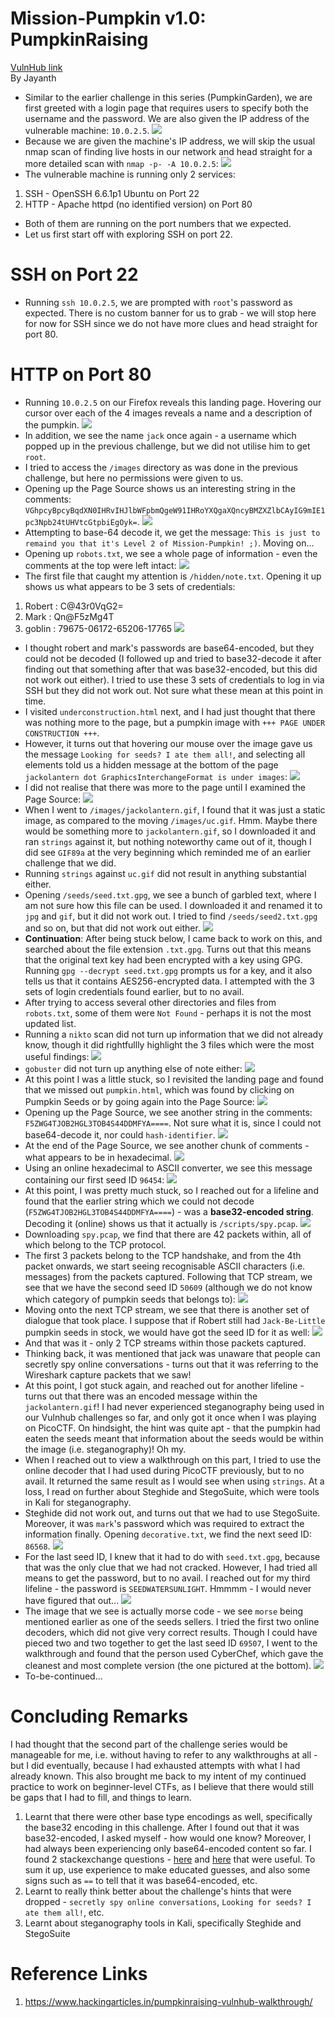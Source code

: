 # Mission-Pumpkin v1.0: PumpkinRaising
[VulnHub link](https://www.vulnhub.com/entry/mission-pumpkin-v10-pumpkinraising,324/)  
By Jayanth

* Similar to the earlier challenge in this series (PumpkinGarden), we are first greeted with a login page that requires users to specify both the username and the password. We are also given the IP address of the vulnerable machine: `10.0.2.5`.
![](/screenshots/pumpkinraising/loginInitial.jpg)
* Because we are given the machine's IP address, we will skip the usual nmap scan of finding live hosts in our network and head straight for a more detailed scan with `nmap -p- -A 10.0.2.5`:
![](/screenshots/pumpkinraising/hostFullScan.jpg)
* The vulnerable machine is running only 2 services:
1. SSH - OpenSSH 6.6.1p1 Ubuntu on Port 22
2. HTTP - Apache httpd (no identified version) on Port 80
* Both of them are running on the port numbers that we expected.
* Let us first start off with exploring SSH on port 22.

# SSH on Port 22
* Running `ssh 10.0.2.5`, we are prompted with `root`'s password as expected. There is no custom banner for us to grab - we will stop here for now for SSH since we do not have more clues and head straight for port 80.

# HTTP on Port 80
* Running `10.0.2.5` on our Firefox reveals this landing page. Hovering our cursor over each of the 4 images reveals a name and a description of the pumpkin.
![](/screenshots/pumpkinraising/siteLandingPage.jpg)
* In addition, we see the name `jack` once again - a username which popped up in the previous challenge, but we did not utilise him to get `root`.
* I tried to access the `/images` directory as was done in the previous challenge, but here no permissions were given to us.
* Opening up the Page Source shows us an interesting string in the comments: `VGhpcyBpcyBqdXN0IHRvIHJlbWFpbmQgeW91IHRoYXQgaXQncyBMZXZlbCAyIG9mIE1pc3Npb24tUHVtcGtpbiEgOyk=`.
![](/screenshots/pumpkinraising/siteLandingPageSource.jpg)
* Attempting to base-64 decode it, we get the message: `This is just to remaind you that it's Level 2 of Mission-Pumpkin! ;)`. Moving on...
* Opening up `robots.txt`, we see a whole page of information - even the comments at the top were left intact:
![](/screenshots/pumpkinraising/robotsTxt.jpg)
* The first file that caught my attention is `/hidden/note.txt`. Opening it up shows us what appears to be 3 sets of credentials:
1. Robert : C@43r0VqG2=
2. Mark : Qn@F5zMg4T
3. goblin : 79675-06172-65206-17765
![](/screenshots/pumpkinraising/hiddenNote.jpg)
* I thought robert and mark's passwords are base64-encoded, but they could not be decoded (I followed up and tried to base32-decode it after finding out that something after that was base32-encoded, but this did not work out either). I tried to use these 3 sets of credentials to log in via SSH but they did not work out. Not sure what these mean at this point in time.
* I visited `underconstruction.html` next, and I had just thought that there was nothing more to the page, but a pumpkin image with `+++ PAGE UNDER CONSTRUCTION +++`.
* However, it turns out that hovering our mouse over the image gave us the message `Looking for seeds? I ate them all!`, and selecting all elements told us a hidden message at the bottom of the page `jackolantern dot GraphicsInterchangeFormat is under images`:
![](/screenshots/pumpkinraising/constructionPage.jpg)
* I did not realise that there was more to the page until I examined the Page Source:
![](/screenshots/pumpkinraising/constructionPageSource.jpg)
* When I went to `/images/jackolantern.gif`, I found that it was just a static image, as compared to the moving `/images/uc.gif`. Hmm. Maybe there would be something more to `jackolantern.gif`, so I downloaded it and ran `strings` against it, but nothing noteworthy came out of it, though I did see `GIF89a` at the very beginning which reminded me of an earlier challenge that we did.
* Running `strings` against `uc.gif` did not result in anything substantial either.
* Opening `/seeds/seed.txt.gpg`, we see a bunch of garbled text, where I am not sure how this file can be used. I downloaded it and renamed it to `jpg` and `gif`, but it did not work out. I tried to find `/seeds/seed2.txt.gpg` and so on, but that did not work out either.
![](/screenshots/pumpkinraising/gpgFile.jpg)
* **Continuation**: After being stuck below, I came back to work on this, and searched about the file extension `.txt.gpg`. Turns out that this means that the original text key had been encrypted with a key using GPG. Running `gpg --decrypt seed.txt.gpg` prompts us for a key, and it also tells us that it contains AES256-encrypted data. I attempted with the 3 sets of login credentials found earlier, but to no avail.
* After trying to access several other directories and files from `robots.txt`, some of them were `Not Found` - perhaps it is not the most updated list.
* Running a `nikto` scan did not turn up information that we did not already know, though it did rightfullly highlight the 3 files which were the most useful findings:
![](/screenshots/pumpkinraising/niktoScan.jpg)
* `gobuster` did not turn up anything else of note either:
![](/screenshots/pumpkinraising/gobusterScan.jpg)
* At this point I was a little stuck, so I revisited the landing page and found that we missed out `pumpkin.html`, which was found by clicking on Pumpkin Seeds or by going again into the Page Source:
![](/screenshots/pumpkinraising/pumpkinHTML.jpg)
* Opening up the Page Source, we see another string in the comments: `F5ZWG4TJOB2HGL3TOB4S44DDMFYA====`. Not sure what it is, since I could not base64-decode it, nor could `hash-identifier`.
![](/screenshots/pumpkinraising/pumpkinHTMLSource1.jpg)
* At the end of the Page Source, we see another chunk of comments - what appears to be in hexadecimal.
![](/screenshots/pumpkinraising/pumpkinHTMLSource2.jpg)
* Using an online hexadecimal to ASCII converter, we see this message containing our first seed ID `96454`:
![](/screenshots/pumpkinraising/pumpkinHTMLHexToASCII.jpg)
* At this point, I was pretty much stuck, so I reached out for a lifeline and found that the earlier string which we could not decode (`F5ZWG4TJOB2HGL3TOB4S44DDMFYA====`) - was a **base32-encoded string**. Decoding it (online) shows us that it actually is `/scripts/spy.pcap`.
![](/screenshots/pumpkinraising/base32Decode.jpg)
* Downloading `spy.pcap`, we find that there are 42 packets within, all of which belong to the TCP protocol.
* The first 3 packets belong to the TCP handshake, and from the 4th packet onwards, we start seeing recognisable ASCII characters (i.e. messages) from the packets captured. Following that TCP stream, we see that we have the second seed ID `50609` (although we do not know which category of pumpkin seeds that belongs to):
![](/screenshots/pumpkinraising/wiresharkSeedId.jpg)
* Moving onto the next TCP stream, we see that there is another set of dialogue that took place. I suppose that if Robert still had `Jack-Be-Little` pumpkin seeds in stock, we would have got the seed ID for it as well:
![](/screenshots/pumpkinraising/wiresharkTCPStream1.jpg)
* And that was it - only 2 TCP streams within those packets captured.
* Thinking back, it was mentioned that jack was unaware that people can secretly spy online conversations - turns out that it was referring to the Wireshark capture packets that we saw!
* At this point, I got stuck again, and reached out for another lifeline - turns out that there was an encoded message within the `jackolantern.gif`! I had never experienced steganography being used in our Vulnhub challenges so far, and only got it once when I was playing on PicoCTF. On hindsight, the hint was quite apt - that the pumpkin had eaten the seeds meant that information about the seeds would be within the image (i.e. steganography)! Oh my.
* When I reached out to view a walkthrough on this part, I tried to use the online decoder that I had used during PicoCTF previously, but to no avail. It returned the same result as I would see when using `strings`. At a loss, I read on further about Steghide and StegoSuite, which were tools in Kali for steganography.
* Steghide did not work out, and turns out that we had to use StegoSuite. Moreover, it was `mark`'s password which was required to extract the information finally. Opening `decorative.txt`, we find the next seed ID: `86568`.
![](/screenshots/pumpkinraising/stegoSuiteSuccess.jpg)
* For the last seed ID, I knew that it had to do with `seed.txt.gpg`, because that was the only clue that we had not cracked. However, I had tried all means to get the password, but to no avail. I reached out for my third lifeline - the password is `SEEDWATERSUNLIGHT`. Hmmmm - I would never have figured that out...
![](/screenshots/pumpkinraising/gpgFileCracked.jpg)
* The image that we see is actually morse code - we see `morse` being mentioned earlier as one of the seeds sellers. I tried the first two online decoders, which did not give very correct results. Though I could have pieced two and two together to get the last seed ID `69507`, I went to the walkthrough and found that the person used CyberChef, which gave the cleanest and most complete version (the one pictured at the bottom).
![](/screenshots/pumpkinraising/morseCodeDecode.jpg)
* To-be-continued...

# Concluding Remarks
I had thought that the second part of the challenge series would be manageable for me, i.e. without having to refer to any walkthroughs at all - but I did eventually, because I had exhausted attempts with what I had already known. This also brought me back to my intent of my continued practice to work on beginner-level CTFs, as I believe that there would still be gaps that I had to fill, and things to learn.

1. Learnt that there were other base type encodings as well, specifically the base32 encoding in this challenge. After I found out that it was base32-encoded, I asked myself - how would one know? Moreover, I had always been experiencing only base64-encoded content so far. I found 2 stackexchange questions - [here](https://security.stackexchange.com/questions/186815/identify-encoding-type-decoding-base-32-64) and [here](https://security.stackexchange.com/questions/3989/how-to-determine-what-type-of-encoding-encryption-has-been-used) that were useful. To sum it up, use experience to make educated guesses, and also some signs such as `==` to tell that it was base64-encoded, etc.
2. Learnt to really think better about the challenge's hints that were dropped - `secretly spy online conversations`, `Looking for seeds? I ate them all!`, etc.
3. Learnt about steganography tools in Kali, specifically Steghide and StegoSuite

# Reference Links
1. https://www.hackingarticles.in/pumpkinraising-vulnhub-walkthrough/